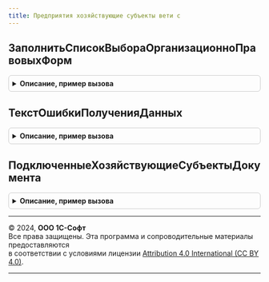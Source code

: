 ```yaml
---
title: Предприятия хозяйствующие субъекты вети с
---
```



## ЗаполнитьСписокВыбораОрганизационноПравовыхФорм
<details style="margin: 1em 0; padding: 0.5em; border: 1px solid #ccc; border-radius: 6px;">

<summary style="font-weight: bold; cursor: pointer;">Описание, пример вызова</summary>

```bsl

Процедура ЗаполнитьСписокВыбораОрганизационноПравовыхФорм(Элемент) Экспорт
```

Пример вызова
```bsl
ПредприятияХозяйствующиеСубъектыВЕТИС.ЗаполнитьСписокВыбораОрганизационноПравовыхФорм(Элемент) 
```
</details>

## ТекстОшибкиПолученияДанных
<details style="margin: 1em 0; padding: 0.5em; border: 1px solid #ccc; border-radius: 6px;">

<summary style="font-weight: bold; cursor: pointer;">Описание, пример вызова</summary>

```bsl

Функция ТекстОшибкиПолученияДанных(ТекстОшибки) Экспорт
```

Пример вызова
```bsl
Результат = ПредприятияХозяйствующиеСубъектыВЕТИС.ТекстОшибкиПолученияДанных(ТекстОшибки) 
```
</details>

## ПодключенныеХозяйствующиеСубъектыДокумента
<details style="margin: 1em 0; padding: 0.5em; border: 1px solid #ccc; border-radius: 6px;">

<summary style="font-weight: bold; cursor: pointer;">Описание, пример вызова</summary>

```bsl

Функция ПодключенныеХозяйствующиеСубъектыДокумента(Документ) Экспорт
```

Пример вызова
```bsl
Результат = ПредприятияХозяйствующиеСубъектыВЕТИС.ПодключенныеХозяйствующиеСубъектыДокумента(Документ) 
```
</details>

---

© 2024, **ООО 1С-Софт**  
Все права защищены. Эта программа и сопроводительные материалы предоставляются  
в соответствии с условиями лицензии [Attribution 4.0 International (CC BY 4.0)](https://creativecommons.org/licenses/by/4.0/legalcode).

---
